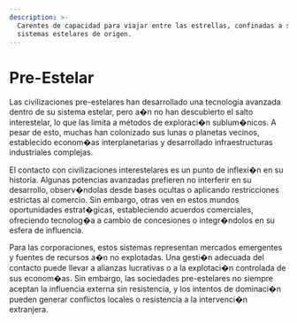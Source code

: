 ```yaml
---
description: >-
  Carentes de capacidad para viajar entre las estrellas, confinadas a sus
  sistemas estelares de origen.
---
```


# Pre-Estelar

Las civilizaciones pre-estelares han desarrollado una tecnología avanzada dentro de su sistema estelar, pero a�n no han descubierto el salto interestelar, lo que las limita a métodos de exploraci�n sublum�nicos. A pesar de esto, muchas han colonizado sus lunas o planetas vecinos, establecido econom�as interplanetarias y desarrollado infraestructuras industriales complejas.

El contacto con civilizaciones interestelares es un punto de inflexi�n en su historia. Algunas potencias avanzadas prefieren no interferir en su desarrollo, observ�ndolas desde bases ocultas o aplicando restricciones estrictas al comercio. Sin embargo, otras ven en estos mundos oportunidades estrat�gicas, estableciendo acuerdos comerciales, ofreciendo tecnolog�a a cambio de concesiones o integr�ndolos en su esfera de influencia.

Para las corporaciones, estos sistemas representan mercados emergentes y fuentes de recursos a�n no explotadas. Una gesti�n adecuada del contacto puede llevar a alianzas lucrativas o a la explotaci�n controlada de sus econom�as. Sin embargo, las sociedades pre-estelares no siempre aceptan la influencia externa sin resistencia, y los intentos de dominaci�n pueden generar conflictos locales o resistencia a la intervenci�n extranjera.

